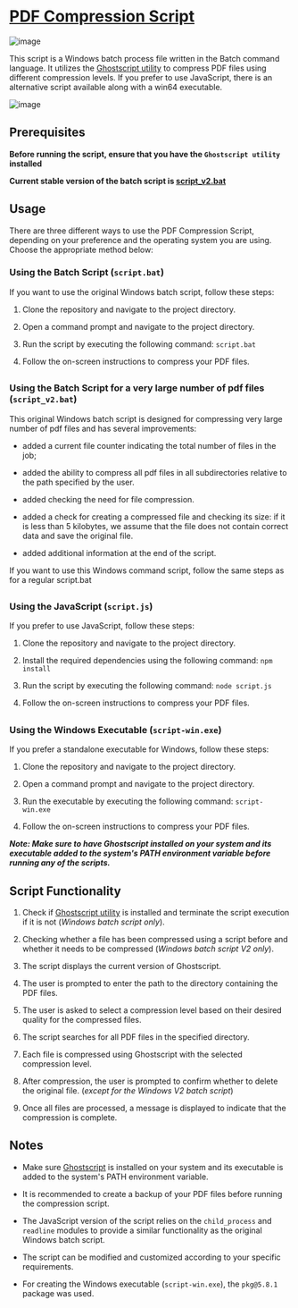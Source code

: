 # [PDF Compression Script](https://github.com/sergeiown/compress_PDF/blob/main/script_v2.bat)

![image](https://github.com/sergeiown/compress_PDF/assets/112722061/1d9fddb8-ad44-4684-ae56-3edfae73a1ba)

This script is a Windows batch process file written in the Batch command language. It utilizes the [Ghostscript utility](https://www.ghostscript.com/) to compress PDF files using different compression levels. If you prefer to use JavaScript, there is an alternative script available along with a win64 executable.

![image](https://github.com/sergeiown/compress_PDF/assets/112722061/c14d2873-b500-4f86-8e73-56ee0d9ceb0e)

## Prerequisites

**Before running the script, ensure that you have the `Ghostscript utility` installed**

**Current stable version of the batch script is [script_v2.bat](https://github.com/sergeiown/compress_PDF/blob/main/script_v2.bat)**

## Usage

There are three different ways to use the PDF Compression Script, depending on your preference and the operating system you are using. Choose the appropriate method below:

### Using the Batch Script (`script.bat`)

If you want to use the original Windows batch script, follow these steps:

1. Clone the repository and navigate to the project directory.

2. Open a command prompt and navigate to the project directory.

3. Run the script by executing the following command: `script.bat`

4. Follow the on-screen instructions to compress your PDF files.

##

### Using the Batch Script for a very large number of pdf files (`script_v2.bat`)

This original Windows batch script is designed for compressing very large number of pdf files and has several improvements:

-   added a current file counter indicating the total number of files in the job;

-   added the ability to compress all pdf files in all subdirectories relative to the path specified by the user.

-   added checking the need for file compression.

-   added a check for creating a compressed file and checking its size: if it is less than 5 kilobytes, we assume that the file does not contain correct data and save the original file.

-   added additional information at the end of the script.

If you want to use this Windows command script, follow the same steps as for a regular script.bat

##

### Using the JavaScript (`script.js`)

If you prefer to use JavaScript, follow these steps:

1. Clone the repository and navigate to the project directory.

2. Install the required dependencies using the following command: `npm install`

3. Run the script by executing the following command: `node script.js`

4. Follow the on-screen instructions to compress your PDF files.

##

### Using the Windows Executable (`script-win.exe`)

If you prefer a standalone executable for Windows, follow these steps:

1. Clone the repository and navigate to the project directory.

2. Open a command prompt and navigate to the project directory.

3. Run the executable by executing the following command: `script-win.exe`

4. Follow the on-screen instructions to compress your PDF files.

**_Note: Make sure to have Ghostscript installed on your system and its executable added to the system's PATH environment variable before running any of the scripts._**

## Script Functionality

1. Check if [Ghostscript utility](https://www.ghostscript.com/) is installed and terminate the script execution if it is not (_Windows batch script only_).

2. Checking whether a file has been compressed using a script before and whether it needs to be compressed (_Windows batch script V2 only_).

3. The script displays the current version of Ghostscript.

4. The user is prompted to enter the path to the directory containing the PDF files.

5. The user is asked to select a compression level based on their desired quality for the compressed files.

6. The script searches for all PDF files in the specified directory.

7. Each file is compressed using Ghostscript with the selected compression level.

8. After compression, the user is prompted to confirm whether to delete the original file. (_except for the Windows V2 batch script_)

9. Once all files are processed, a message is displayed to indicate that the compression is complete.

## Notes

-   Make sure [Ghostscript](https://ghostscript.com/releases/gsdnld.html) is installed on your system and its executable is added to the system's PATH environment variable.

-   It is recommended to create a backup of your PDF files before running the compression script.

-   The JavaScript version of the script relies on the `child_process` and `readline` modules to provide a similar functionality as the original Windows batch script.

-   The script can be modified and customized according to your specific requirements.

-   For creating the Windows executable (`script-win.exe`), the `pkg@5.8.1` package was used.
